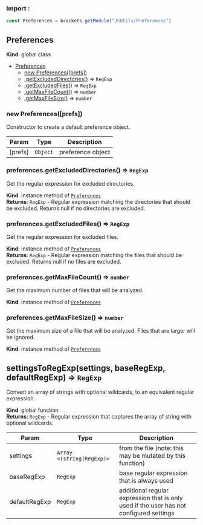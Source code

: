 ### Import :
```js
const Preferences = brackets.getModule("JSUtils/Preferences")
```

<a name="Preferences"></a>

## Preferences
**Kind**: global class  

* [Preferences](#Preferences)
    * [new Preferences([prefs])](#new_Preferences_new)
    * [.getExcludedDirectories()](#Preferences+getExcludedDirectories) ⇒ <code>RegExp</code>
    * [.getExcludedFiles()](#Preferences+getExcludedFiles) ⇒ <code>RegExp</code>
    * [.getMaxFileCount()](#Preferences+getMaxFileCount) ⇒ <code>number</code>
    * [.getMaxFileSize()](#Preferences+getMaxFileSize) ⇒ <code>number</code>

<a name="new_Preferences_new"></a>

### new Preferences([prefs])
Constructor to create a default preference object.


| Param | Type | Description |
| --- | --- | --- |
| [prefs] | <code>Object</code> | preference object |

<a name="Preferences+getExcludedDirectories"></a>

### preferences.getExcludedDirectories() ⇒ <code>RegExp</code>
Get the regular expression for excluded directories.

**Kind**: instance method of [<code>Preferences</code>](#Preferences)  
**Returns**: <code>RegExp</code> - Regular expression matching the directories that shouldbe excluded. Returns null if no directories are excluded.  
<a name="Preferences+getExcludedFiles"></a>

### preferences.getExcludedFiles() ⇒ <code>RegExp</code>
Get the regular expression for excluded files.

**Kind**: instance method of [<code>Preferences</code>](#Preferences)  
**Returns**: <code>RegExp</code> - Regular expression matching the files that shouldbe excluded. Returns null if no files are excluded.  
<a name="Preferences+getMaxFileCount"></a>

### preferences.getMaxFileCount() ⇒ <code>number</code>
Get the maximum number of files that will be analyzed.

**Kind**: instance method of [<code>Preferences</code>](#Preferences)  
<a name="Preferences+getMaxFileSize"></a>

### preferences.getMaxFileSize() ⇒ <code>number</code>
Get the maximum size of a file that will be analyzed. Files that arelarger will be ignored.

**Kind**: instance method of [<code>Preferences</code>](#Preferences)  
<a name="settingsToRegExp"></a>

## settingsToRegExp(settings, baseRegExp, defaultRegExp) ⇒ <code>RegExp</code>
Convert an array of strings with optional wildcards, to an equivalent regular expression.

**Kind**: global function  
**Returns**: <code>RegExp</code> - Regular expression that captures the array of stringwith optional wildcards.  

| Param | Type | Description |
| --- | --- | --- |
| settings | <code>Array.&lt;(string\|RegExp)&gt;</code> | from the file (note: this may be mutated by this function) |
| baseRegExp | <code>RegExp</code> | base regular expression that is always used |
| defaultRegExp | <code>RegExp</code> | additional regular expression that is only used if the user has not configured settings |

